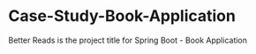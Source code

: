 # Case-Study-Book-Application

Better Reads is the project title for Spring Boot - Book Application
